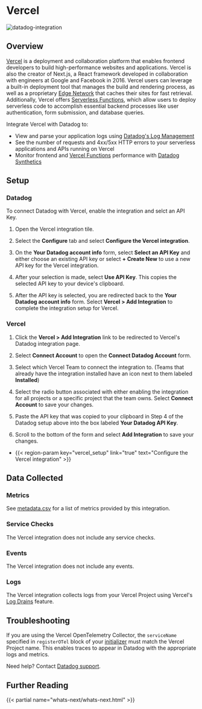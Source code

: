 # Vercel

![datadog-integration][1]

## Overview

[Vercel][2] is a deployment and collaboration platform that enables frontend developers to build high-performance websites and applications. Vercel is also the creator of Next.js, a React framework developed in collaboration with engineers at Google and Facebook in 2016. Vercel users can leverage a built-in deployment tool that manages the build and rendering process, as well as a proprietary [Edge Network][3] that caches their sites for fast retrieval. Additionally, Vercel offers [Serverless Functions][4], which allow users to deploy serverless code to accomplish essential backend processes like user authentication, form submission, and database queries.

Integrate Vercel with Datadog to:

- View and parse your application logs using [Datadog's Log Management][5]
- See the number of requests and 4xx/5xx HTTP errors to your serverless applications and APIs running on Vercel
- Monitor frontend and [Vercel Functions][9] performance with [Datadog Synthetics][6]

## Setup

### Datadog

To connect Datadog with Vercel, enable the integration and selct an API Key.

1. Open the Vercel integration tile.

2. Select the **Configure** tab and select **Configure the Vercel integration**.

3. On the **Your Datadog account info** form, select **Select an API Key** and either choose an existing API key or select **+ Create New** to use a new API key for the Vercel integration.

4. After your selection is made, select **Use API Key**. This copies the selected API key to your device's clipboard.

5. After the API key is selected, you are redirected back to the **Your Datadog account info** form. Select **Vercel > Add Integration** to complete the integration setup for Vercel.
### Vercel

1. Click the **Vercel > Add Integration** link to be redirected to Vercel's Datadog integration page.

2. Select **Connect Account** to open the **Connect Datadog Account** form.

3. Select which Vercel Team to connect the integration to. (Teams that already have the integration installed have an icon next to them labeled **Installed**)

4. Select the radio button associated with either enabling the integration for all projects or a specific project that the team owns. Select **Connect Account** to save your changes.

5. Paste the API key that was copied to your clipboard in Step 4 of the Datadog setup above into the box labeled **Your Datadog API Key**.

6. Scroll to the bottom of the form and select **Add Integration** to save your changes.

- {{< region-param key="vercel_setup" link="true" text="Configure the Vercel integration" >}}

## Data Collected

### Metrics

See [metadata.csv][11] for a list of metrics provided by this integration.

### Service Checks

The Vercel integration does not include any service checks.

### Events

The Vercel integration does not include any events.

### Logs

The Vercel integration collects logs from your Vercel Project using Vercel's [Log Drains][10] feature.

## Troubleshooting

If you are using the Vercel OpenTelemetry Collector, the `serviceName` specified in `registerOTel` block of your [initializer][12] must match the Vercel Project name. This enables traces to appear in Datadog with the appropriate logs and metrics.


Need help? Contact [Datadog support][8].

## Further Reading

{{< partial name="whats-next/whats-next.html" >}}

[1]: https://raw.githubusercontent.com/DataDog/integrations-extras/master/vercel/images/logo-full-black.png
[2]: https://vercel.com/
[3]: https://vercel.com/docs/edge-network/overview
[4]: https://vercel.com/docs/serverless-functions/introduction
[5]: /logs/
[6]: /synthetics/
[8]: /help/
[9]: https://vercel.com/docs/functions
[10]: https://vercel.com/docs/observability/log-drains
[11]: https://github.com/DataDog/integrations-extras/blob/master/vercel/metadata.csv
[12]: https://vercel.com/docs/observability/otel-overview#initialize-otel